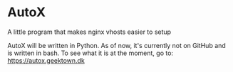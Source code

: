 # AutoX
A little program that makes nginx vhosts easier to setup

AutoX will be written in Python. As of now, it's currently not on GitHub and is written in bash.
To see what it is at the moment, go to: https://autox.geektown.dk
